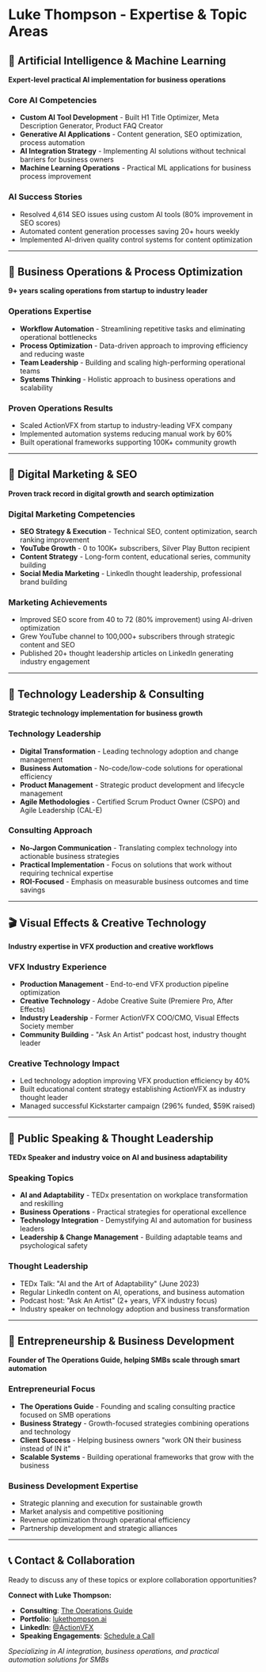 # Luke Thompson - Expertise & Topic Areas

## 🤖 Artificial Intelligence & Machine Learning
**Expert-level practical AI implementation for business operations**

### Core AI Competencies
- **Custom AI Tool Development** - Built H1 Title Optimizer, Meta Description Generator, Product FAQ Creator
- **Generative AI Applications** - Content generation, SEO optimization, process automation
- **AI Integration Strategy** - Implementing AI solutions without technical barriers for business owners
- **Machine Learning Operations** - Practical ML applications for business process improvement

### AI Success Stories
- Resolved 4,614 SEO issues using custom AI tools (80% improvement in SEO scores)
- Automated content generation processes saving 20+ hours weekly
- Implemented AI-driven quality control systems for content optimization

---

## 🏢 Business Operations & Process Optimization
**9+ years scaling operations from startup to industry leader**

### Operations Expertise
- **Workflow Automation** - Streamlining repetitive tasks and eliminating operational bottlenecks
- **Process Optimization** - Data-driven approach to improving efficiency and reducing waste
- **Team Leadership** - Building and scaling high-performing operational teams
- **Systems Thinking** - Holistic approach to business operations and scalability

### Proven Operations Results
- Scaled ActionVFX from startup to industry-leading VFX company
- Implemented automation systems reducing manual work by 60%
- Built operational frameworks supporting 100K+ community growth

---

## 🎯 Digital Marketing & SEO
**Proven track record in digital growth and search optimization**

### Digital Marketing Competencies
- **SEO Strategy & Execution** - Technical SEO, content optimization, search ranking improvement
- **YouTube Growth** - 0 to 100K+ subscribers, Silver Play Button recipient
- **Content Strategy** - Long-form content, educational series, community building
- **Social Media Marketing** - LinkedIn thought leadership, professional brand building

### Marketing Achievements
- Improved SEO score from 40 to 72 (80% improvement) using AI-driven optimization
- Grew YouTube channel to 100,000+ subscribers through strategic content and SEO
- Published 20+ thought leadership articles on LinkedIn generating industry engagement

---

## 💼 Technology Leadership & Consulting
**Strategic technology implementation for business growth**

### Technology Leadership
- **Digital Transformation** - Leading technology adoption and change management
- **Business Automation** - No-code/low-code solutions for operational efficiency
- **Product Management** - Strategic product development and lifecycle management
- **Agile Methodologies** - Certified Scrum Product Owner (CSPO) and Agile Leadership (CAL-E)

### Consulting Approach
- **No-Jargon Communication** - Translating complex technology into actionable business strategies
- **Practical Implementation** - Focus on solutions that work without requiring technical expertise
- **ROI-Focused** - Emphasis on measurable business outcomes and time savings

---

## 🎬 Visual Effects & Creative Technology
**Industry expertise in VFX production and creative workflows**

### VFX Industry Experience
- **Production Management** - End-to-end VFX production pipeline optimization
- **Creative Technology** - Adobe Creative Suite (Premiere Pro, After Effects)
- **Industry Leadership** - Former ActionVFX COO/CMO, Visual Effects Society member
- **Community Building** - "Ask An Artist" podcast host, industry thought leader

### Creative Technology Impact
- Led technology adoption improving VFX production efficiency by 40%
- Built educational content strategy establishing ActionVFX as industry thought leader
- Managed successful Kickstarter campaign (296% funded, $59K raised)

---

## 🎤 Public Speaking & Thought Leadership
**TEDx Speaker and industry voice on AI and business adaptability**

### Speaking Topics
- **AI and Adaptability** - TEDx presentation on workplace transformation and reskilling
- **Business Operations** - Practical strategies for operational excellence
- **Technology Integration** - Demystifying AI and automation for business leaders
- **Leadership & Change Management** - Building adaptable teams and psychological safety

### Thought Leadership
- TEDx Talk: "AI and the Art of Adaptability" (June 2023)
- Regular LinkedIn content on AI, operations, and business automation
- Podcast host: "Ask An Artist" (2+ years, VFX industry focus)
- Industry speaker on technology adoption and business transformation

---

## 🚀 Entrepreneurship & Business Development
**Founder of The Operations Guide, helping SMBs scale through smart automation**

### Entrepreneurial Focus
- **The Operations Guide** - Founding and scaling consulting practice focused on SMB operations
- **Business Strategy** - Growth-focused strategies combining operations and technology
- **Client Success** - Helping business owners "work ON their business instead of IN it"
- **Scalable Systems** - Building operational frameworks that grow with the business

### Business Development Expertise
- Strategic planning and execution for sustainable growth
- Market analysis and competitive positioning
- Revenue optimization through operational efficiency
- Partnership development and strategic alliances

---

## 📞 Contact & Collaboration

Ready to discuss any of these topics or explore collaboration opportunities?

**Connect with Luke Thompson:**
- **Consulting**: [The Operations Guide](https://theoperationsguide.com)
- **Portfolio**: [lukethompson.ai](https://lukethompson.ai)
- **LinkedIn**: [@ActionVFX](https://linkedin.com/in/ActionVFX)
- **Speaking Engagements**: [Schedule a Call](https://tidycal.com/luketh)

*Specializing in AI integration, business operations, and practical automation solutions for SMBs*